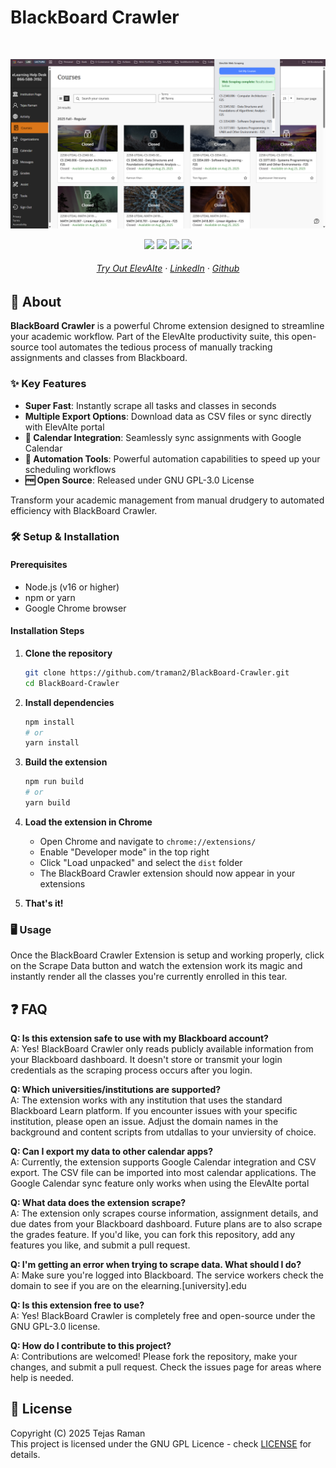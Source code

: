 # BlackBoard Crawler
  
<br>

<p align="center">
 <img src="READMELanding.png"/>
</p>

<p align="center">
  <img src="https://img.shields.io/badge/GPL--3.0-red?style=for-the-badge"/>
  <img src="https://img.shields.io/badge/Google_chrome-4285F4?style=for-the-badge&logo=Google-chrome&logoColor=white"/>
  <img src="https://img.shields.io/badge/React-20232A?style=for-the-badge&logo=react&logoColor=61DAFB"/>
  <img src="https://img.shields.io/badge/Tailwind_CSS-38B2AC?style=for-the-badge&logo=tailwind-css&logoColor=white"/>
</p>

<h6 align="center">
    <a href="https://elevaiteworkspace.com">Try Out ElevAIte</a>
    ·
    <a href="https://www.linkedin.com/in/tejas-raman-1a892b255/">LinkedIn</a>
    ·
    <a href="https://github.com/traman2/">Github</a>
</h6>

## 🚀 About

**BlackBoard Crawler** is a powerful Chrome extension designed to streamline your academic workflow. Part of the ElevAIte productivity suite, this open-source tool automates the tedious process of manually tracking assignments and classes from Blackboard.

### ✨ Key Features

- **Super Fast**: Instantly scrape all tasks and classes in seconds
- **Multiple Export Options**: Download data as CSV files or sync directly with ElevAIte portal
- **📅 Calendar Integration**: Seamlessly sync assignments with Google Calendar
- **🔧 Automation Tools**: Powerful automation capabilities to speed up your scheduling workflows
- **🆓 Open Source**: Released under GNU GPL-3.0 License

Transform your academic management from manual drudgery to automated efficiency with BlackBoard Crawler. 

### 🛠️ Setup & Installation

#### Prerequisites
- Node.js (v16 or higher)
- npm or yarn
- Google Chrome browser

#### Installation Steps

1. **Clone the repository**
   ```bash
   git clone https://github.com/traman2/BlackBoard-Crawler.git
   cd BlackBoard-Crawler
   ```

2. **Install dependencies**
   ```bash
   npm install
   # or
   yarn install
   ```

3. **Build the extension**
   ```bash
   npm run build
   # or
   yarn build
   ```

4. **Load the extension in Chrome**
   - Open Chrome and navigate to `chrome://extensions/`
   - Enable "Developer mode" in the top right
   - Click "Load unpacked" and select the `dist` folder
   - The BlackBoard Crawler extension should now appear in your extensions

5. **That's it!**

### 🖥️ Usage
Once the BlackBoard Crawler Extension is setup and working properly, click on the Scrape Data button and watch the extension work its magic and instantly render all the classes you're currently enrolled in this tear. 

## ❓ FAQ
**Q: Is this extension safe to use with my Blackboard account?**  
A: Yes! BlackBoard Crawler only reads publicly available information from your Blackboard dashboard. It doesn't store or transmit your login credentials as the scraping process occurs after you login.

**Q: Which universities/institutions are supported?**  
A: The extension works with any institution that uses the standard Blackboard Learn platform. If you encounter issues with your specific institution, please open an issue. Adjust the domain names in the background and content scripts from utdallas to your unviersity of choice. 

**Q: Can I export my data to other calendar apps?**  
A: Currently, the extension supports Google Calendar integration and CSV export. The CSV file can be imported into most calendar applications. The Google Calendar sync feature only works when using the ElevAIte portal

**Q: What data does the extension scrape?**  
A: The extension only scrapes course information, assignment details, and due dates from your Blackboard dashboard. Future plans are to also scrape the grades feature. If you'd like, you can fork this repository, add any features you like, and submit a pull request. 

**Q: I'm getting an error when trying to scrape data. What should I do?**  
A: Make sure you're logged into Blackboard. The service workers check the domain to see if you are on the elearning.[university].edu

**Q: Is this extension free to use?**  
A: Yes! BlackBoard Crawler is completely free and open-source under the GNU GPL-3.0 license.

**Q: How do I contribute to this project?**  
A: Contributions are welcomed! Please fork the repository, make your changes, and submit a pull request. Check the issues page for areas where help is needed.

## 📄 License
Copyright (C) 2025 Tejas Raman <br/>
This project is licensed under the GNU GPL Licence - check [LICENSE](LICENSE) for details.